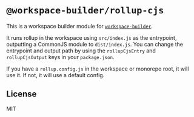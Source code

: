 # `@workspace-builder/rollup-cjs`

This is a workspace builder module for [`workspace-builder`](http://npm.im/workspace-builder).

It runs rollup in the workspace using `src/index.js` as the entrypoint, outputting a CommonJS module to `dist/index.js`. You can change the entrypoint and output path by using the `rollupCjsEntry` and `rollupCjsOutput` keys in your `package.json`.

If you have a `rollup.config.js` in the workspace or monorepo root, it will use it. If not, it will use a default config.

## License

MIT

